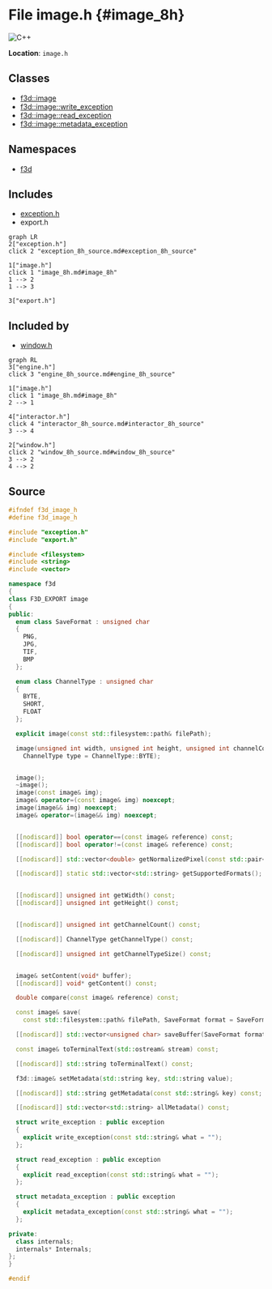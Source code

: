 # File image.h {#image_8h}

![][C++]

**Location**: `image.h`





## Classes

* [f3d::image](classf3d_1_1image.md)
* [f3d::image::write\_exception](structf3d_1_1image_1_1write__exception.md)
* [f3d::image::read\_exception](structf3d_1_1image_1_1read__exception.md)
* [f3d::image::metadata\_exception](structf3d_1_1image_1_1metadata__exception.md)

## Namespaces

* [f3d](namespacef3d.md)

## Includes

* [exception.h](exception_8h.md)
* export.h


```mermaid
graph LR
2["exception.h"]
click 2 "exception_8h_source.md#exception_8h_source"

1["image.h"]
click 1 "image_8h.md#image_8h"
1 --> 2
1 --> 3

3["export.h"]

```


## Included by

* [window.h](window_8h.md)


```mermaid
graph RL
3["engine.h"]
click 3 "engine_8h_source.md#engine_8h_source"

1["image.h"]
click 1 "image_8h.md#image_8h"
2 --> 1

4["interactor.h"]
click 4 "interactor_8h_source.md#interactor_8h_source"
3 --> 4

2["window.h"]
click 2 "window_8h_source.md#window_8h_source"
3 --> 2
4 --> 2

```


## Source


```cpp
#ifndef f3d_image_h
#define f3d_image_h

#include "exception.h"
#include "export.h"

#include <filesystem>
#include <string>
#include <vector>

namespace f3d
{
class F3D_EXPORT image
{
public:
  enum class SaveFormat : unsigned char
  {
    PNG,
    JPG,
    TIF,
    BMP
  };

  enum class ChannelType : unsigned char
  {
    BYTE,
    SHORT,
    FLOAT
  };

  explicit image(const std::filesystem::path& filePath);

  image(unsigned int width, unsigned int height, unsigned int channelCount,
    ChannelType type = ChannelType::BYTE);


  image();
  ~image();
  image(const image& img);
  image& operator=(const image& img) noexcept;
  image(image&& img) noexcept;
  image& operator=(image&& img) noexcept;


  [[nodiscard]] bool operator==(const image& reference) const;
  [[nodiscard]] bool operator!=(const image& reference) const;

  [[nodiscard]] std::vector<double> getNormalizedPixel(const std::pair<int, int>& xy) const;

  [[nodiscard]] static std::vector<std::string> getSupportedFormats();


  [[nodiscard]] unsigned int getWidth() const;
  [[nodiscard]] unsigned int getHeight() const;


  [[nodiscard]] unsigned int getChannelCount() const;

  [[nodiscard]] ChannelType getChannelType() const;

  [[nodiscard]] unsigned int getChannelTypeSize() const;


  image& setContent(void* buffer);
  [[nodiscard]] void* getContent() const;

  double compare(const image& reference) const;

  const image& save(
    const std::filesystem::path& filePath, SaveFormat format = SaveFormat::PNG) const;

  [[nodiscard]] std::vector<unsigned char> saveBuffer(SaveFormat format = SaveFormat::PNG) const;

  const image& toTerminalText(std::ostream& stream) const;

  [[nodiscard]] std::string toTerminalText() const;

  f3d::image& setMetadata(std::string key, std::string value);

  [[nodiscard]] std::string getMetadata(const std::string& key) const;

  [[nodiscard]] std::vector<std::string> allMetadata() const;

  struct write_exception : public exception
  {
    explicit write_exception(const std::string& what = "");
  };

  struct read_exception : public exception
  {
    explicit read_exception(const std::string& what = "");
  };

  struct metadata_exception : public exception
  {
    explicit metadata_exception(const std::string& what = "");
  };

private:
  class internals;
  internals* Internals;
};
}

#endif
```


[public]: https://img.shields.io/badge/-public-brightgreen (public)
[C++]: https://img.shields.io/badge/language-C%2B%2B-blue (C++)
[const]: https://img.shields.io/badge/-const-lightblue (const)
[protected]: https://img.shields.io/badge/-protected-yellow (protected)
[static]: https://img.shields.io/badge/-static-lightgrey (static)
[private]: https://img.shields.io/badge/-private-red (private)